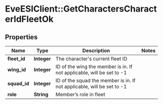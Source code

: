 # EveESIClient::GetCharactersCharacterIdFleetOk

## Properties
Name | Type | Description | Notes
------------ | ------------- | ------------- | -------------
**fleet_id** | **Integer** | The character&#39;s current fleet ID | 
**wing_id** | **Integer** | ID of the wing the member is in. If not applicable, will be set to -1 | 
**squad_id** | **Integer** | ID of the squad the member is in. If not applicable, will be set to -1 | 
**role** | **String** | Member’s role in fleet | 


